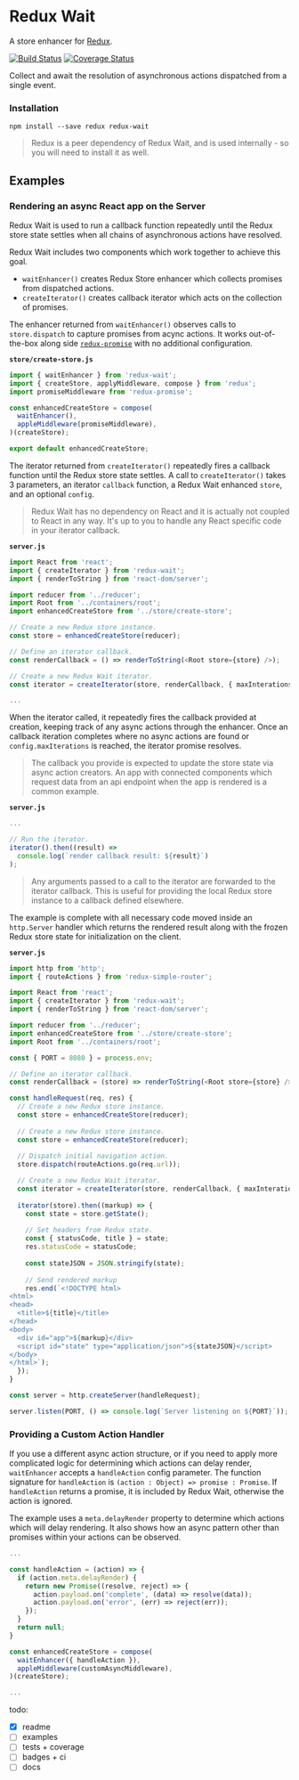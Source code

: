 # Redux Wait

A store enhancer for [Redux](https://github.com/rackt/redux).

[![Build Status](https://travis-ci.org/nealgranger/redux-wait.svg?branch=master)](https://travis-ci.org/nealgranger/redux-wait)
[![Coverage Status](https://coveralls.io/repos/github/nealgranger/redux-wait/badge.svg?branch=master)](https://coveralls.io/github/nealgranger/redux-wait?branch=master)

Collect and await the resolution of asynchronous actions dispatched from a single event.

### Installation

```
npm install --save redux redux-wait
```

> Redux is a peer dependency of Redux Wait, and is used internally - so you will need to install it as well.

## Examples

### Rendering an async React app on the Server

Redux Wait is used to run a callback function repeatedly until the Redux store state settles when all chains of asynchronous actions have resolved.

Redux Wait includes two components which work together to achieve this goal.

 - `waitEnhancer()` creates Redux Store enhancer which collects promises from dispatched actions.
 - `createIterator()` creates callback iterator which acts on the collection of promises.

The enhancer returned from `waitEnhancer()` observes calls to `store.dispatch` to capture promises from acync actions. It works out-of-the-box along side [`redux-promise`](https://github.com/acdlite/redux-promise) with no additional configuration.

**`store/create-store.js`**

```js
import { waitEnhancer } from 'redux-wait';
import { createStore, applyMiddleware, compose } from 'redux';
import promiseMiddleware from 'redux-promise';

const enhancedCreateStore = compose(
  waitEnhancer(),
  appleMiddleware(promiseMiddleware),
)(createStore);

export default enhancedCreateStore;
```

The iterator returned from `createIterator()` repeatedly fires a callback function until the Redux store state settles. A call to `createIterator()` takes 3 parameters, an iterator `callback` function, a Redux Wait enhanced `store`, and an optional `config`.

> Redux Wait has no dependency on React and it is actually not coupled to React in any way. It's up to you to handle any React specific code in your iterator callback.

**`server.js`**

```js
import React from 'react';
import { createIterator } from 'redux-wait';
import { renderToString } from 'react-dom/server';

import reducer from '../reducer';
import Root from '../containers/root'; 
import enhancedCreateStore from '../store/create-store';

// Create a new Redux store instance.
const store = enhancedCreateStore(reducer);

// Define an iterator callback.
const renderCallback = () => renderToString(<Root store={store} />);

// Create a new Redux Wait iterator.
const iterator = createIterator(store, renderCallback, { maxInterations = 3 });

...
```

When the iterator called, it repeatedly fires the callback provided at creation, keeping track of any async actions through the enhancer. Once an callback iteration completes where no async actions are found or `config.maxIterations` is reached, the iterator promise resolves.

> The callback you provide is expected to update the store state via async action creators. An app with connected components which request data from an api endpoint when the app is rendered is a common example.

**`server.js`**

```js
...

// Run the iterator.
iterator().then((result) => 
  console.log(`render callback result: ${result}`)
);
```

> Any arguments passed to a call to the iterator are forwarded to the iterator callback. This is useful for providing the local Redux store instance to a callback defined elsewhere.

The example is complete with all necessary code moved inside an `http.Server` handler which returns the rendered result along with the frozen Redux store state for initialization on the client.

**`server.js`**

```js
import http from 'http';
import { routeActions } from 'redux-simple-router';

import React from 'react';
import { createIterator } from 'redux-wait';
import { renderToString } from 'react-dom/server';

import reducer from '../reducer';
import enhancedCreateStore from '../store/create-store';
import Root from '../containers/root'; 

const { PORT = 8080 } = process.env;

// Define an iterator callback.
const renderCallback = (store) => renderToString(<Root store={store} />);

const handleRequest(req, res) {
  // Create a new Redux store instance.
  const store = enhancedCreateStore(reducer);
  
  // Create a new Redux store instance.
  const store = enhancedCreateStore(reducer);
  
  // Dispatch initial navigation action.
  store.dispatch(routeActions.go(req.url));

  // Create a new Redux Wait iterator.
  const iterator = createIterator(store, renderCallback, { maxInterations = 3 });
  
  iterator(store).then((markup) => {
    const state = store.getState();
    
    // Set headers from Redux state.
    const { statusCode, title } = state;
    res.statusCode = statusCode;
    
    const stateJSON = JSON.stringify(state);
    
    // Send rendered markup
    res.end(`<!DOCTYPE html>
<html>
<head>
  <title>${title}</title>
</head>
<body>
  <div id="app">${markup}</div>
  <script id="state" type="application/json">${stateJSON}</script>
</body>
</html>`);
  });
}

const server = http.createServer(handleRequest);

server.listen(PORT, () => console.log(`Server listening on ${PORT}`));
```

### Providing a Custom Action Handler

If you use a different async action structure, or if you need to apply more complicated logic for determining which actions can delay render, `waitEnhancer` accepts a `handleAction` config parameter. The function signature for `handleAction` is `(action : Object) => promise : Promise`. If `handleAction` returns a promise, it is included by Redux Wait, otherwise the action is ignored.

The example uses a `meta.delayRender` property to determine which actions which will delay rendering. It also shows how an async pattern other than promises within your actions can be observed.

```js
...

const handleAction = (action) => {
  if (action.meta.delayRender) {
    return new Promise((resolve, reject) => {
      action.payload.on('complete', (data) => resolve(data));
      action.payload.on('error', (err) => reject(err));
    });
  }
  return null;
}

const enhancedCreateStore = compose(
  waitEnhancer({ handleAction }),
  appleMiddleware(customAsyncMiddleware),
)(createStore);

...
```

todo:

- [x] readme
- [ ] examples
- [ ] tests + coverage
- [ ] badges + ci
- [ ] docs
